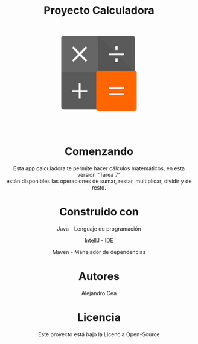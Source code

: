 <h1 align="center">Proyecto Calculadora</h1>
</br>
 <p align="center"> <img src="image-calc.png" width="200"/></p> 

</br></br>
<h1 align="center">Comenzando</h1>
<p align="center">Esta app calculadora te permite hacer cálculos matemáticos, en esta versión "Tarea 7" </br>están disponibles las operaciones de sumar, restar, multiplicar, dividir y de resto.</p> 

<h1 align="center">Construido con</h1>
<p align="center">Java - Lenguaje de programación</p> 
<p align="center">IntellJ - IDE</p> 
<p align="center">Maven - Manejador de dependencias</p> 

<h1 align="center">Autores</h1>
<p align="center">Alejandro Cea</p> 

<h1 align="center">Licencia</h1>
<p align="center">Este proyecto está bajo la Licencia Open-Source</p> 
